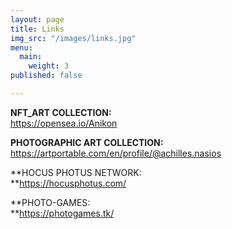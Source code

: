 ```yaml
---
layout: page
title: Links
img_src: "/images/links.jpg"
menu:
  main:
    weight: 3
published: false

---
```

**NFT_ART COLLECTION:**                           
 https://opensea.io/Anikon

**PHOTOGRAPHIC ART COLLECTION:**    https://artportable.com/en/profile/@achilles.nasios

**HOCUS PHOTUS NETWORK:  
**https://hocusphotus.com/

**PHOTO-GAMES:  
**https://photogames.tk/